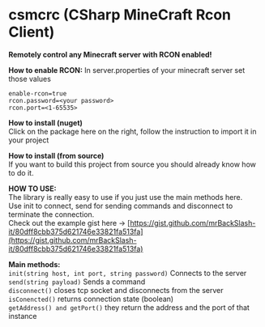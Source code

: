 # csmcrc (CSharp MineCraft Rcon Client)
**Remotely control any Minecraft server with RCON enabled!**  

**How to enable RCON:**
In server.properties of your minecraft server set those values
```
enable-rcon=true
rcon.password=<your password>
rcon.port=<1-65535>
```

**How to install (nuget)**  
Click on the package here on the right, follow the instruction to import it in your project

**How to install (from source)**  
If you want to build this project from source you should already know how to do it.

**HOW TO USE:**  
The library is really easy to use if you just use the main methods here.   
Use init to connect, send for sending commands and disconnect to terminate the connection.  
Check out the example gist here ->  [https://gist.github.com/mrBackSlash-it/80dff8cbb375d621746e33821fa513fa](https://gist.github.com/mrBackSlash-it/80dff8cbb375d621746e33821fa513fa)

**Main methods:**  
```init(string host, int port, string password)``` Connects to the server  
```send(string payload)``` Sends a command   
```disconnect()``` closes tcp socket and disconnects from the server  
```isConencted()``` returns connection state (boolean)   
```getAddress() and getPort()``` they return the address and the port of that instance
